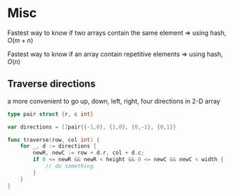 # Misc

Fastest way to know if two arrays contain the same element => using hash, $O(m+n)$

Fastest way to know if an array contain repetitive elements => using hash, $O(n)$



## Traverse directions

a more convenient to go up, down, left, right, four directions in 2-D array

```go 
type pair struct {r, c int}

var directions = []pair{{-1,0}, {1,0}, {0,-1}, {0,1}}

func traverse(row, col int) {
    for _, d := directions {
        newR, newC := row + d.r, col + d.c; 
        if 0 <= newR && newR < height && 0 <= newC && newC < width {
            // do something
        }
    }
}


```
